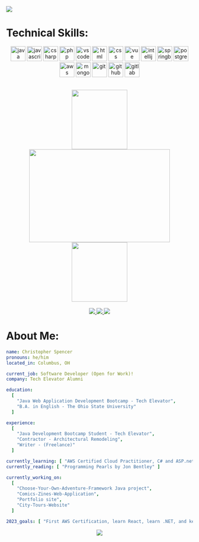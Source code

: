 <img src="https://drive.google.com/uc?export=view&id=1WDbOJrxdLU5tLkr2JJ7zV4GeH8XaSSpD" />

<h1> Technical Skills: </h1>
<p align="center">
  <img src="https://cdn.jsdelivr.net/gh/devicons/devicon/icons/java/java-original.svg" alt="java" width="40" height="40"/>
  <img src="https://cdn.jsdelivr.net/gh/devicons/devicon/icons/javascript/javascript-original.svg" alt="javascript" width="40" height="40"/>
  <img src="https://cdn.jsdelivr.net/gh/devicons/devicon/icons/csharp/csharp-original.svg" alt="csharp" width="40" height="40"/>
  <img src="https://cdn.jsdelivr.net/gh/devicons/devicon/icons/php/php-original.svg" alt="php" width="40" height="40"/> 
  <img src="https://cdn.jsdelivr.net/gh/devicons/devicon/icons/vscode/vscode-original.svg" alt="vscode" width="40" height="40"/>
  <img src="https://cdn.jsdelivr.net/gh/devicons/devicon/icons/html5/html5-original-wordmark.svg" alt="html" width="40" height="40"/>
  <img src="https://cdn.jsdelivr.net/gh/devicons/devicon/icons/css3/css3-original-wordmark.svg" alt="css" width="40" height="40"/>
  <img src="https://cdn.jsdelivr.net/gh/devicons/devicon/icons/vuejs/vuejs-original.svg" alt="vue" width="40" height="40"/> 
  <img src="https://cdn.jsdelivr.net/gh/devicons/devicon/icons/intellij/intellij-original.svg" alt="intellij" width="40" height="40"/>
  <img src="https://cdn.jsdelivr.net/gh/devicons/devicon/icons/spring/spring-original.svg" alt="springboot" width="40" height="40"/>          
  <img src="https://cdn.jsdelivr.net/gh/devicons/devicon/icons/postgresql/postgresql-original.svg" alt="postgresql" width="40" height="40"/>
  <img src="https://cdn.jsdelivr.net/gh/devicons/devicon/icons/amazonwebservices/amazonwebservices-original.svg" alt="aws fundamentals" width="40" height="40"/> 
  <img src="https://cdn.jsdelivr.net/gh/devicons/devicon/icons/mongodb/mongodb-original.svg" alt="mongodb" width="40" height="40"/>    
  <img src="https://cdn.jsdelivr.net/gh/devicons/devicon/icons/git/git-original.svg"  alt="git" width="40" height="40"/>
  <img src="https://cdn.jsdelivr.net/gh/devicons/devicon/icons/github/github-original.svg" alt="github" width="40" height="40"/>
  <img src="https://cdn.jsdelivr.net/gh/devicons/devicon/icons/gitlab/gitlab-original.svg" alt="gitlab" width="40" height="40"/>          
</p>

<br>

<div align="center">
  <img src="https://drive.google.com/uc?export=view&id=1yi2sWac1BQWrphg4kYi3N44CL91Qt808" height="160px" width="150px" />
  <img src="https://media.giphy.com/media/R03zWv5p1oNSQd91EP/giphy.gif" width="380" height="250"/>
  <img src="https://drive.google.com/uc?export=view&id=1yi2sWac1BQWrphg4kYi3N44CL91Qt808" height="160px" width="150px" />
</div>

<br>

<div align="center">
  <a href="https://github.com/christopher-spencer">
    <img src="https://img.shields.io/badge/GitHub-100000?style=for-the-badge&logo=github&logoColor=white" />
  </a>
  <a href="https://www.linkedin.com/in/christopher-dale-spencer/">
    <img src="https://img.shields.io/badge/LinkedIn-0077B5?style=for-the-badge&logo=linkedin&logoColor=white" />
  </a>
  <a href="https://christopher-spencer.github.io/portfolio/">
    <img src="https://img.shields.io/badge/Portfolio-255E63?style=for-the-badge&logo=About.me&logoColor=white" />
  </a>
</div>

<div>
<h1> About Me: </h1>
</div>

```yaml
name: Christopher Spencer
pronouns: he/him
located_in: Columbus, OH

current_job: Software Developer (Open for Work)! 
company: Tech Elevator Alumni

education:
  [
    "Java Web Application Development Bootcamp - Tech Elevator",
    "B.A. in English - The Ohio State University"
  ]

experience:
  [
    "Java Development Bootcamp Student - Tech Elevator",
    "Contractor - Architectural Remodeling",
    "Writer - (Freelance)"
  ]

currently_learning: [ "AWS Certified Cloud Practitioner, C# and ASP.net" ]
currently_reading: [ "Programming Pearls by Jon Bentley" ]

currently_working_on:
  [
    "Choose-Your-Own-Adventure-Framework Java project",
    "Comics-Zines-Web-Application",
    "Portfolio site",
    "City-Tours-Website"    
  ]

2023_goals: [ "First AWS Certification, learn React, learn .NET, and keep making tech buddies" ]
```
<div align="center" >
 <img src="https://github-profile-summary-cards.vercel.app/api/cards/profile-details?username=christopher-spencer&theme=tokyonight" />
</div>
